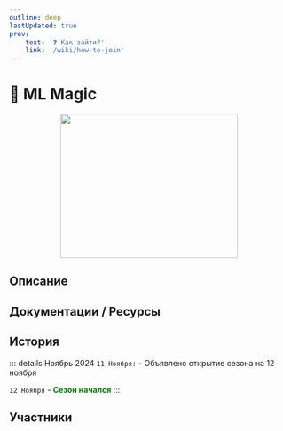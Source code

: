 ```yaml
---
outline: deep
lastUpdated: true
prev: 
    text: '❓ Как зайти?'
    link: '/wiki/how-to-join'
---
```


# 🔮 ML Magic

<img src="/WIKI/ML-Magic/demo_img_1.png" style="display: inline; vertical-align: middle; display: block; margin-left: auto; margin-right: auto; width: 320px; height: 260px;" />

## Описание

## Документации / Ресурсы

## История

::: details Ноябрь 2024
`11 Ноября:` - Объявлено открытие сезона на 12 ноября

`12 Ноября` - **<span style="color: green;">Сезон начался</span>**
:::

## Участники
